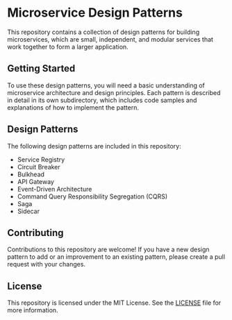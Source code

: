 # Microservice Design Patterns

This repository contains a collection of design patterns for building microservices, which are small, independent, and modular services that work together to form a larger application.

## Getting Started

To use these design patterns, you will need a basic understanding of microservice architecture and design principles. Each pattern is described in detail in its own subdirectory, which includes code samples and explanations of how to implement the pattern.

## Design Patterns

The following design patterns are included in this repository:

- Service Registry
- Circuit Breaker
- Bulkhead
- API Gateway
- Event-Driven Architecture
- Command Query Responsibility Segregation (CQRS)
- Saga
- Sidecar

## Contributing

Contributions to this repository are welcome! If you have a new design pattern to add or an improvement to an existing pattern, please create a pull request with your changes.

## License

This repository is licensed under the MIT License. See the [LICENSE](LICENSE) file for more information.
